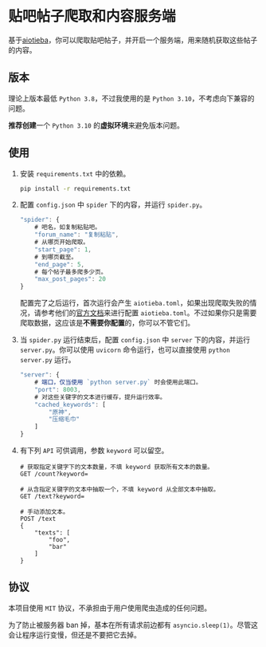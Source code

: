 # 贴吧帖子爬取和内容服务端

基于[aiotieba](https://github.com/Starry-OvO/aiotieba)，你可以爬取贴吧帖子，并开启一个服务端，用来随机获取这些帖子的内容。

## 版本

理论上版本最低 `Python 3.8`，不过我使用的是 `Python 3.10`，不考虑向下兼容的问题。

**推荐创建**一个 `Python 3.10` 的**虚拟环境**来避免版本问题。

## 使用

1. 安装 `requirements.txt` 中的依赖。

   ```bash
   pip install -r requirements.txt
   ```

2. 配置 `config.json` 中 `spider` 下的内容，并运行 `spider.py`。

   ```js
   "spider": {
       # 吧名，如复制粘贴吧。
       "forum_name": "复制粘贴",
       # 从哪页开始爬取。
       "start_page": 1,
       # 到哪页截至。
       "end_page": 5,
       # 每个帖子最多爬多少页。
       "max_post_pages": 20
   }
   ```

   配置完了之后运行，首次运行会产生 `aiotieba.toml`，如果出现爬取失败的情况，请参考他们的[官方文档](https://v-8.top/tutorial/quickstart/#_4)来进行配置 `aiotieba.toml`。不过如果你只是需要爬取数据，这应该是**不需要你配置**的，你可以不管它们。

3. 当 `spider.py` 运行结束后，配置 `config.json` 中 `server` 下的内容，并运行 `server.py`。你可以使用 `uvicorn` 命令运行，也可以直接使用 `python server.py` 运行。

   ```js
   "server": {
       # 端口，仅当使用 `python server.py` 时会使用此端口。
       "port": 8003,
       # 对这些关键字的文本进行缓存，提升运行效率。
       "cached_keywords": [
           "原神",
           "压缩毛巾"
       ]
   }
   ```

4. 有下列 `API` 可供调用，参数 `keyword` 可以留空。

   ``` 
   # 获取指定关键字下的文本数量，不填 keyword 获取所有文本的数量。
   GET /count?keyword=
   
   # 从含指定关键字的文本中抽取一个，不填 keyword 从全部文本中抽取。
   GET /text?keyword=
   
   # 手动添加文本。
   POST /text
   {
       "texts": [
           "foo",
           "bar"
       ]
   }
   ```

## 协议

本项目使用 `MIT` 协议，不承担由于用户使用爬虫造成的任何问题。

为了防止被服务器 ban 掉，基本在所有请求前边都有 `asyncio.sleep(1)`。尽管这会让程序运行变慢，但还是不要把它去掉。


